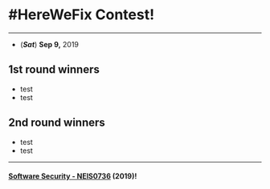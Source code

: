 # **#HereWeFix Contest**!

---
* (***Sat***) **Sep 9,** 2019 

## 1st round winners
* test
* test

## 2nd round winners
* test
* test

---

#### **[Software Security - NEIS0736](../) (2019)**!